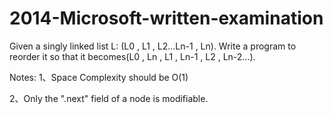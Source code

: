# 2014-Microsoft-written-examination
Given a singly linked list L: (L0 , L1 , L2...Ln-1 , Ln). Write a program to reorder it so that it becomes(L0 , Ln , L1 , Ln-1 , L2 , Ln-2...).

Notes:
1、Space Complexity should be O(1) 

2、Only the ".next" field of a node is modifiable.
